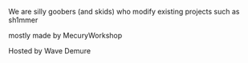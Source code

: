 We are silly goobers (and skids) who modify existing projects such as sh1mmer

mostly made by MecuryWorkshop

Hosted by Wave Demure